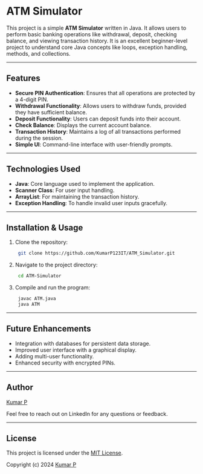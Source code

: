 # ATM Simulator

  This project is a simple **ATM Simulator** written in Java. It allows users to perform basic banking operations like withdrawal, deposit, checking balance, and viewing transaction history. It is an excellent beginner-level project to understand core Java concepts like loops, exception handling, methods, and collections.

---

## Features
- **Secure PIN Authentication**: Ensures that all operations are protected by a 4-digit PIN.
- **Withdrawal Functionality**: Allows users to withdraw funds, provided they have sufficient balance.
- **Deposit Functionality**: Users can deposit funds into their account.
- **Check Balance**: Displays the current account balance.
- **Transaction History**: Maintains a log of all transactions performed during the session.
- **Simple UI**: Command-line interface with user-friendly prompts.

---

## Technologies Used
- **Java**: Core language used to implement the application.
- **Scanner Class**: For user input handling.
- **ArrayList**: For maintaining the transaction history.
- **Exception Handling**: To handle invalid user inputs gracefully.

---

## Installation & Usage
1. Clone the repository:
   ```bash
    git clone https://github.com/KumarP123IT/ATM_Simulator.git
   ```
2. Navigate to the project directory:
   ```bash
    cd ATM-Simulator
   ```
3. Compile and run the program:
   ```bash
    javac ATM.java
    java ATM
   ```
---

## Future Enhancements
 - Integration with databases for persistent data storage.
 - Improved user interface with a graphical display.
 - Adding multi-user functionality.
 - Enhanced security with encrypted PINs.

---

## Author
[Kumar P](https://www.linkedin.com/in/kumar-p-bbbbb3252/)

Feel free to reach out on LinkedIn for any questions or feedback.

---

## License
This project is licensed under the [MIT License](LICENSE).

Copyright (c) 2024 [Kumar P](https://www.linkedin.com/in/kumar-p-bbbbb3252/)


   
